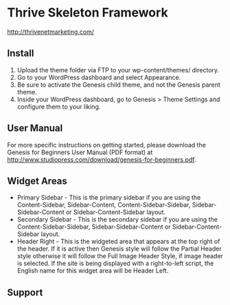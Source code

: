# Thrive Skeleton Framework

http://thrivenetmarketing.com/

## Install

1. Upload the theme folder via FTP to your wp-content/themes/ directory.
2. Go to your WordPress dashboard and select Appearance.
3. Be sure to activate the Genesis child theme, and not the Genesis parent theme.
4. Inside your WordPress dashboard, go to Genesis > Theme Settings and configure them to your liking.

## User Manual

For more specific instructions on getting started, please download the Genesis for Beginners User Manual (PDF format) at http://www.studiopress.com/download/genesis-for-beginners.pdf.

## Widget Areas

* Primary Sidebar - This is the primary sidebar if you are using the Content-Sidebar, Sidebar-Content, Content-Sidebar-Sidebar, Sidebar-Sidebar-Content or Sidebar-Content-Sidebar layout.
* Secondary Sidebar - This is the secondary sidebar if you are using the Content-Sidebar-Sidebar, Sidebar-Sidebar-Content or Sidebar-Content-Sidebar layout.
* Header Right - This is the widgeted area that appears at the top right of the header. If it is active then Genesis style will follow the Partial Header style otherwise it will follow the Full Image Header Style, if image header is selected. If the site is being displayed with a right-to-left script, the English name for this widget area will be Header Left.

## Support


